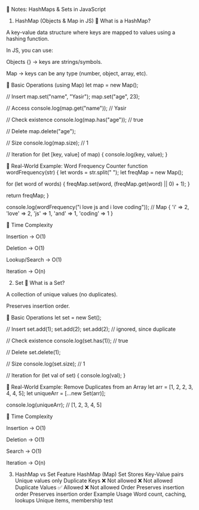 📒 Notes: HashMaps & Sets in JavaScript
1. HashMap (Objects & Map in JS)
🔹 What is a HashMap?

A key-value data structure where keys are mapped to values using a hashing function.

In JS, you can use:

Objects {} → keys are strings/symbols.

Map → keys can be any type (number, object, array, etc).

🔹 Basic Operations (using Map)
let map = new Map();

// Insert
map.set("name", "Yasir");
map.set("age", 23);

// Access
console.log(map.get("name")); // Yasir

// Check existence
console.log(map.has("age")); // true

// Delete
map.delete("age");

// Size
console.log(map.size); // 1

// Iteration
for (let [key, value] of map) {
  console.log(key, value);
}

🔹 Real-World Example: Word Frequency Counter
function wordFrequency(str) {
  let words = str.split(" ");
  let freqMap = new Map();

  for (let word of words) {
    freqMap.set(word, (freqMap.get(word) || 0) + 1);
  }

  return freqMap;
}

console.log(wordFrequency("i love js and i love coding"));
// Map { 'i' => 2, 'love' => 2, 'js' => 1, 'and' => 1, 'coding' => 1 }

🔹 Time Complexity

Insertion → O(1)

Deletion → O(1)

Lookup/Search → O(1)

Iteration → O(n)

2. Set
🔹 What is a Set?

A collection of unique values (no duplicates).

Preserves insertion order.

🔹 Basic Operations
let set = new Set();

// Insert
set.add(1);
set.add(2);
set.add(2); // ignored, since duplicate

// Check existence
console.log(set.has(1)); // true

// Delete
set.delete(1);

// Size
console.log(set.size); // 1

// Iteration
for (let val of set) {
  console.log(val);
}

🔹 Real-World Example: Remove Duplicates from an Array
let arr = [1, 2, 2, 3, 4, 4, 5];
let uniqueArr = [...new Set(arr)];

console.log(uniqueArr); // [1, 2, 3, 4, 5]

🔹 Time Complexity

Insertion → O(1)

Deletion → O(1)

Search → O(1)

Iteration → O(n)

3. HashMap vs Set
Feature	HashMap (Map)	Set
Stores	Key-Value pairs	Unique values only
Duplicate Keys	❌ Not allowed	❌ Not allowed
Duplicate Values	✅ Allowed	❌ Not allowed
Order	Preserves insertion order	Preserves insertion order
Example Usage	Word count, caching, lookups	Unique items, membership test